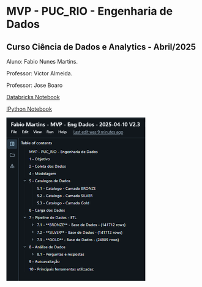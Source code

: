 # MVP - PUC_RIO - Engenharia de Dados

## Curso Ciência de Dados e Analytics - Abril/2025


Aluno: Fabio Nunes Martins.

Professor: Victor Almeida.

Professor: Jose Boaro

<a href="https://databricks-prod-cloudfront.cloud.databricks.com/public/4027ec902e239c93eaaa8714f173bcfc/1040150379560922/1404765122016821/1506217728357347/latest.html">Databricks Notebook</a></p>
        
<a href="Fabio Martins - MVP - Eng Dados - 2025-04-10 V2.3.ipynb">IPython Notebook</a>



<a href="Fabio Martins - MVP - Eng Dados - 2025-04-10 V2.4.ipynb"> <img src="img/Tabela_de_Conteudos.png"> </a>

